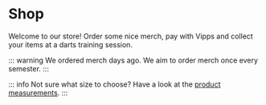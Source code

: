 <script setup>
  import ShopPage from './components/ShopPage.vue'

  (function(){
  const lastOrderDate = new Date("2025-02-24"); //endre denne til dato til siste ordre
  const currentDate = new Date();
  
  document.getElementById("days-since").textContent = Math.ceil((currentDate - lastOrderDate) / (24*60*60*1000));
  })();
</script>

# Shop

Welcome to our store! Order some nice merch, pay with Vipps and collect your items at a darts training session.

::: warning
We ordered merch **<span id="days-since"></span>** days ago. We aim to order merch once every semester.
:::

::: info
Not sure what size to choose? Have a look at the [product measurements](public/product-sizes.pdf).
:::

<ShopPage></ShopPage>
